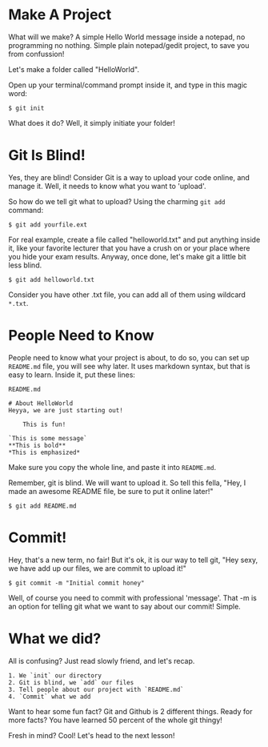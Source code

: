 # Make A Project

What will we make? A simple Hello World message inside a notepad, no programming no nothing. Simple plain notepad/gedit project, to save you from confussion!

Let's make a folder called "HelloWorld".

Open up your terminal/command prompt inside it, and type in this magic word:

	$ git init 

What does it do? Well, it simply initiate your folder!


# Git Is Blind!

Yes, they are blind! Consider Git is a way to upload your code online, and manage it. Well, it needs to know what you want to 'upload'.

So how do we tell git what to upload? Using the charming `git add` command:

	$ git add yourfile.ext

For real example, create a file called "helloworld.txt" and put anything inside it, like your favorite lecturer that you have a crush on or your place where you hide your exam results. Anyway, once done, let's make git a little bit less blind.


	$ git add helloworld.txt

Consider you have other .txt file, you can add all of them using wildcard `*.txt`.

# People Need to Know

People need to know what your project is about, to do so, you can set up `README.md` file, you will see why later. It uses markdown syntax, but that is easy to learn. Inside it, put these lines:

`README.md`

	# About HelloWorld
	Heyya, we are just starting out!

		This is fun!
	
	`This is some message`
	**This is bold**
	*This is emphasized*

Make sure you copy the whole line, and paste it into `README.md`.

Remember, git is blind. We will want to upload it. So tell this fella, "Hey, I made an awesome README file, be sure to put it online later!"

	$ git add README.md

# Commit!

Hey, that's a new term, no fair! But it's ok, it is our way to tell git, "Hey sexy, we have add up our files, we are commit to upload it!"

	$ git commit -m "Initial commit honey"

Well, of course you need to commit with professional 'message'. That -m is an option for telling git what we want to say about our commit! Simple.


# What we did?

All is confusing? Just read slowly friend, and let's recap.

	1. We `init` our directory
	2. Git is blind, we `add` our files
	3. Tell people about our project with `README.md`
	4. `Commit` what we add

	
Want to hear some fun fact? Git and Github is 2 different things.
Ready for more facts? You have learned 50 percent of the whole git thingy!

Fresh in mind? Cool! Let's head to the next lesson!
